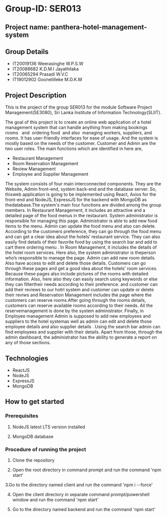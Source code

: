 # Group-ID: SER013
## Project name: panthera-hotel-management-system
## Group Details

* IT20019136 Weerasinghe W.P.S.W
* IT20088682 K.D.M.I Jayathilaka
* IT20065294 Prasadi W.V.C
* IT19012902 Goonetilleke M.D.K.M

## Project Description

This is the project of the group SER013 for the module Software Project Management(SE3080), Sri Lanka Institute of Information Technology(SLIIT).


The goal of this project is to create an online web application of a hotel management system that can handle anything from making bookings rooms   and  ordering food  and also  managing workers, suppliers, and rooms. It has user-friendly interfaces for ease of usage. And the system is mostly based on the needs of the customer. Customer and Admin are the two user roles. The main functions which are identified in here are,

* Restaurant Management
* Room Reservation  Management
* Review Management
* Employee and Supplier Management


The system consists of four main interconnected components. They are the Website, Admin front-end, system back-end and the database server. So, thisweb application is going to be implemented using React, Axios for the front-end and NodeJS, ExpressJS for the backend with MongoDB as thedatabase.The system's main four functions are divided among the group members. In Restaurant Management, it includes an attractive and a detailed page of the food menus in the restaurant. System administrator is responsible for managing this page. Administrator is able to add new food items to the menu. Admin can update the food menu and also can delete. According to the customers preference, they can go through the food menu and can get a clear idea about the hotels’ restaurant service. They can also easily find details of their favorite food by using the search bar and add to cart there ordering menu . In Room Management, it includes the details of the hotel room services. Here also, the system administrator is theperson who’s responsible to manage the page. Admin can add new room  details. Also have access to edit and delete those details.
Customers can go through these pages and get a good idea about the hotels’ room  services. Because these pages also include pictures of the rooms  with detailed information. Also, here also they can easily search using keywords or else they can filtertheir needs according to their preference. and customer can add their reviews to our hotrl system and customer can  update or delete their reviws and   Reservation Management includes the page where the customers can reserve rooms.After going through the rooms details, customers can reserve available rooms according to their needs. All the reservemanagement is done by the system administrator. Finally, in Employee management Admin is supposed to add new employees and suppliers  to the hotel systemas well as admin can edit and delete those employee details and also  supplier details . Using the search bar admin can find employees  and supplier with their details. Apart from those, through the admin dashboard, the administrator has the ability to generate a report on any of those sections.

## Technologies

* ReactJS
* NodeJS
* ExpressJS
* MongoDB

## How to get started
### Prerequisites

1. NodeJS latest LTS version installed

2. MongoDB database

### Procedure of running the project

1. Clone the repository

2. Open the root directory in command prompt and run the command 'npm start'

3.Go to the directory named client  and run the command 'npm i --force'

4. Open the client directory in separate command prompt/powershell window and run the command 'npm start'

5. Go to the directory named backend  and run the command 'npm start'
